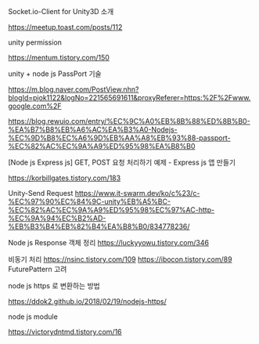 
Socket.io-Client for Unity3D 소개

https://meetup.toast.com/posts/112

unity permission

https://mentum.tistory.com/150


unity + node js PassPort 기술

https://m.blog.naver.com/PostView.nhn?blogId=pjok1122&logNo=221565691611&proxyReferer=https:%2F%2Fwww.google.com%2F

https://blog.rewuio.com/entry/%EC%9C%A0%EB%8B%88%ED%8B%B0-%EA%B7%B8%EB%A6%AC%EA%B3%A0-Nodejs-%EC%9D%B8%EC%A6%9D%EB%AA%A8%EB%93%88-passport-%EC%82%AC%EC%9A%A9%ED%95%98%EA%B8%B0

[Node js Express js] GET, POST 요청 처리하기 예제 - Express js 앱 만들기

https://korbillgates.tistory.com/183

Unity-Send Request
https://www.it-swarm.dev/ko/c%23/c-%EC%97%90%EC%84%9C-unity%EB%A5%BC-%EC%82%AC%EC%9A%A9%ED%95%98%EC%97%AC-http-%EC%9A%94%EC%B2%AD-%EB%B3%B4%EB%82%B4%EA%B8%B0/834778236/

Node js Response 객체 정리
https://luckyyowu.tistory.com/346



비동기 처리
https://nsinc.tistory.com/109
https://ibocon.tistory.com/89 
FuturePattern 고려


node js https 로 변환하는 방법

https://ddok2.github.io/2018/02/19/nodejs-https/

node js module

https://victorydntmd.tistory.com/16